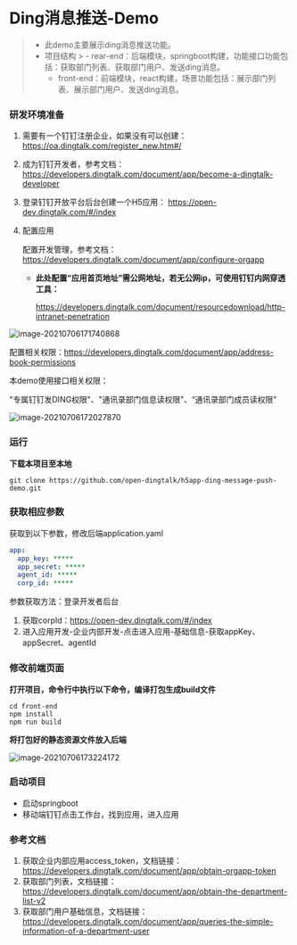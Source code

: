 # Ding消息推送-Demo

> - 此demo主要展示ding消息推送功能。
> - 项目结构
    >   - rear-end：后端模块，springboot构建，功能接口功能包括：获取部门列表、获取部门用户、发送ding消息。
>   - front-end：前端模块，react构建，场景功能包括：展示部门列表、展示部门用户、发送ding消息。
>



### 研发环境准备

1. 需要有一个钉钉注册企业，如果没有可以创建：https://oa.dingtalk.com/register_new.htm#/

2. 成为钉钉开发者，参考文档：https://developers.dingtalk.com/document/app/become-a-dingtalk-developer

3. 登录钉钉开放平台后台创建一个H5应用： https://open-dev.dingtalk.com/#/index

4. 配置应用

   配置开发管理，参考文档：https://developers.dingtalk.com/document/app/configure-orgapp

    - **此处配置“应用首页地址”需公网地址，若无公网ip，可使用钉钉内网穿透工具：**

      https://developers.dingtalk.com/document/resourcedownload/http-intranet-penetration

![image-20210706171740868](https://img.alicdn.com/imgextra/i4/O1CN01C9ta8k1L3KzzYEPiH_!!6000000001243-2-tps-953-517.png)



配置相关权限：https://developers.dingtalk.com/document/app/address-book-permissions

本demo使用接口相关权限：

"专属钉钉发DING权限"、"通讯录部门信息读权限"、“通讯录部门成员读权限”

![image-20210706172027870](https://img.alicdn.com/imgextra/i3/O1CN016WCr6428wDdBhkWi6_!!6000000007996-2-tps-1358-571.png)



### 运行

**下载本项目至本地**

```shell
git clone https://github.com/open-dingtalk/h5app-ding-message-push-demo.git
```

### 获取相应参数

获取到以下参数，修改后端application.yaml

```yaml
app:
  app_key: *****
  app_secret: *****
  agent_id: *****
  corp_id: *****
```

参数获取方法：登录开发者后台

1. 获取corpId：https://open-dev.dingtalk.com/#/index
2. 进入应用开发-企业内部开发-点击进入应用-基础信息-获取appKey、appSecret、agentId

### 修改前端页面

**打开项目，命令行中执行以下命令，编译打包生成build文件**

```shell
cd front-end
npm install
npm run build
```

**将打包好的静态资源文件放入后端**

![image-20210706173224172](https://img.alicdn.com/imgextra/i2/O1CN01QLp1Qw1TCVrPddfjZ_!!6000000002346-2-tps-322-521.png)

### 启动项目

- 启动springboot
- 移动端钉钉点击工作台，找到应用，进入应用

[comment]: <> (### 页面展示)

[comment]: <> (部门列表)

[comment]: <> (![图1]&#40;/Users/nannanness/Desktop/11.png&#41;)

[comment]: <> (部门用户列表)

[comment]: <> (![图2]&#40;/Users/nannanness/Desktop/33.png&#41;)

[comment]: <> (消息输入框)

[comment]: <> (![图3]&#40;/Users/nannanness/Desktop/44.png&#41;)

[comment]: <> (发送成功提示)

[comment]: <> (![图4]&#40;/Users/nannanness/Desktop/66.png&#41;)

[comment]: <> (服务窗收到ding消息)

[comment]: <> (![图5]&#40;/Users/nannanness/Desktop/77.png&#41;)

### **参考文档**

1. 获取企业内部应用access_token，文档链接：https://developers.dingtalk.com/document/app/obtain-orgapp-token
2. 获取部门列表，文档链接：https://developers.dingtalk.com/document/app/obtain-the-department-list-v2
3. 获取部门用户基础信息，文档链接：https://developers.dingtalk.com/document/app/queries-the-simple-information-of-a-department-user
